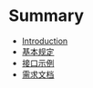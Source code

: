 # Summary

* [Introduction](README.md)
* [基本规定](base_rule.md)
* [接口示例](interface_example.md)
* [需求文档](requirement.md)

